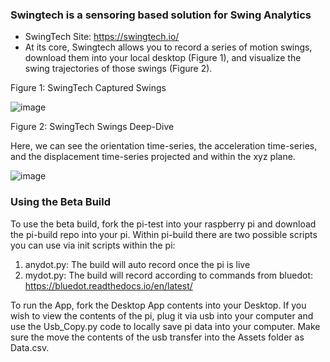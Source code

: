 ### Swingtech is a sensoring based solution for Swing Analytics 
  
* SwingTech Site: https://swingtech.io/
* At its core, Swingtech allows you to record a series of motion swings, download them into your local desktop (Figure 1), and visualize the swing trajectories of those swings (Figure 2).

Figure 1: SwingTech Captured Swings

![image](https://user-images.githubusercontent.com/16582383/119071386-8f97e580-b99e-11eb-9217-fe57bb822b4e.png)


Figure 2: SwingTech Swings Deep-Dive

Here, we can see the orientation time-series, the acceleration time-series, and the displacement time-series projected and within the xyz plane.

![image](https://user-images.githubusercontent.com/16582383/119071697-249ade80-b99f-11eb-85eb-0f288cf21918.png)

### 

### Using the Beta Build 
To use the beta build, fork the pi-test into your raspberry pi and download the pi-build repo into your pi. Within pi-build there are two possible scripts you can use via init scripts within the pi:

  1. anydot.py: The build will auto record once the pi is live
  2. mydot.py: The build will record according to commands from bluedot: https://bluedot.readthedocs.io/en/latest/

To run the App, fork the Desktop App contents into your Desktop. If you wish to view the contents of the pi, plug it via usb into your computer and use the Usb_Copy.py code to locally save pi data into your computer. Make sure the move the contents of the usb transfer into the Assets folder as Data.csv.


